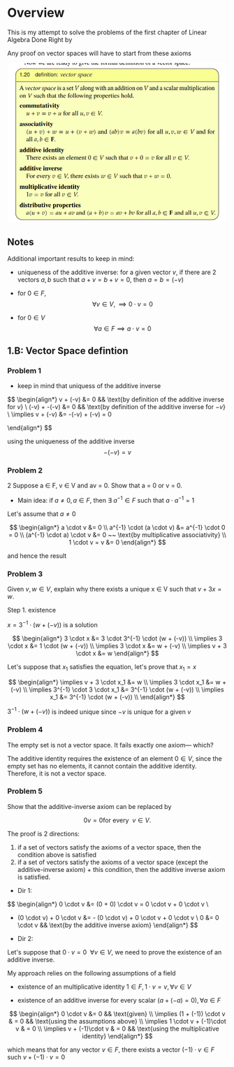 # Overview

This is my attempt to solve the problems of the first chapter of Linear Algebra Done Right by 


Any proof on vector spaces will have to start from these axioms

![](images/img1.png)

## Notes

Additional important results to keep in mind:

- uniqueness of the additive inverse: for a given vector $v$, if there are 2 vectors $a, b$ such that $a + v = b + v = 0$, then $a = b = (-v)$


- for $0 \in F$, $$\forall v \in V, \implies 0 \cdot v = 0$$

- for $0 \in V$
    $$\forall a \in F \implies a \cdot v = 0$$



## 1.B: Vector Space defintion

### Problem 1

- keep in mind that uniquess of the additive inverse

$$
\begin{align*}
v + (-v) &= 0 && \text{by definition of the additive inverse for $v$} \\
(-v) + -(-v) &= 0 && \text{by definition of the additive inverse for $-v$} \\
\implies v + (-v) &= -(-v) + (-v) = 0

\end{align*}
$$

using the uniqueness of the additive inverse $$-(-v) = v$$

### Problem 2

2   Suppose a ∈ F, v ∈ V and av = 0.  Show that a = 0 or v = 0.  


- Main idea: if $a \neq 0, a \in F$, then $\exists ~ a^{-1} \in F$ such that $a \cdot a^{-1} = 1$

Let's assume that $a \neq 0$

$$
\begin{align*}
a \cdot v &= 0 \\
a^{-1} \cdot (a \cdot v) &= a^{-1} \cdot 0 = 0 \\
(a^{-1} \cdot a) \cdot v &= 0 ~~ \text{by multiplicative associativity} \\
1 \cdot v = v &= 0
\end{align*}
$$

and hence the result


### Problem 3

Given $v,w ∈ V$, explain why there exists a unique x ∈ V such that $v + 3x = w.$

Step 1. existence

$x = 3^{-1} \cdot (w + (-v))$ is a solution

$$
\begin{align*}
3 \cdot x &= 3 \cdot 3^{-1} \cdot (w + (-v)) \\ 
\implies 3 \cdot x &= 1 \cdot (w + (-v)) \\
\implies 3 \cdot x &= w + (-v) \\
\implies v + 3 \cdot x &= w
\end{align*}
$$

Let's suppose that $x_1$ satisfies the equation, let's prove that $x_1 = x$ 

$$
\begin{align*}
\implies v + 3 \cdot x_1 &= w \\
\implies 3 \cdot x_1 &= w + (-v) \\
\implies 3^{-1} \cdot 3 \cdot x_1 &= 3^{-1} \cdot (w + (-v)) \\
\implies x_1 &= 3^{-1} \cdot (w + (-v)) \\
\end{align*}
$$

$3^{-1} \cdot (w + (-v))$ is indeed unique since $-v$ is unique for a given $v$


### Problem 4

The empty set is not a vector space.  It fails exactly one axiom— which? 

The additive identity requires the existence of an element $0 \in V$, since the empty set has no elements, it cannot contain the additive identity. Therefore, it is not a vector space.


### Problem 5

Show that the additive-inverse axiom can be replaced by

$$   0 v = 0 \text{for every} ~~ v ∈ V.  $$

The proof is 2 directions: 

1. if a set of vectors satisfy the axioms of a vector space, then the condition above is satisfied
2. if a set of vectors satisfy the axioms of a vector space (except the additive-inverse axiom) + this condition, then the additive inverse axiom is satisfied. 


- Dir 1:

$$
\begin{align*}
0 \cdot v &= (0 + 0) \cdot v = 0 \cdot v + 0 \cdot v \\
- (0 \cdot v) + 0 \cdot v &= - (0 \cdot v) + 0 \cdot v + 0 \cdot v \\
0 &= 0 \cdot v && \text{by the additive inverse axiom}
\end{align*}
$$

- Dir 2: 

Let's suppose that $0 \cdot v = 0 ~~ \forall v \in V$, we need to prove the existence of an additive inverse. 

My approach relies on the following assumptions of a field 

- existence of an multiplicative identity $1 \in F, 1 \cdot v = v, \forall v \in V$

- existence of an additive inverse for every scalar $(a +(-a) = 0), \forall a \in F$ 


$$
\begin{align*}
0 \cdot v &= 0 && \text{given} \\
\implies (1 + (-1)) \cdot v & = 0 && \text{using the assumptions above} \\
\implies 1 \cdot v + (-1)\cdot v & = 0 \\
\implies v + (-1)\cdot v & = 0 && \text{using the multiplicative identity} 
\end{align*}
$$

which means that for any vector $v \in F$, there exists a vector $(-1) \cdot v \in F$ such $v +  (-1) \cdot v = 0$

